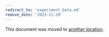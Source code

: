```yaml
---
redirect_to: 'experiment_beta.md'
remove_date: '2023-11-29'
---
```


This document was moved to [another location](experiment_beta.md).

<!-- This redirect file can be deleted after <2023-11-29>. -->
<!-- Redirects that point to other docs in the same project expire in three months. -->
<!-- Redirects that point to docs in a different project or site (for example, link is not relative and starts with `https:`) expire in one year. -->
<!-- Before deletion, see: https://docs.gitlab.com/ee/development/documentation/redirects.html -->
